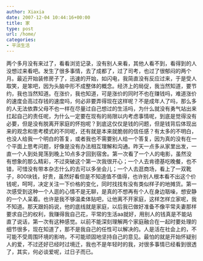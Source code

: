 ```yaml
---
author: Xiaxia
date: 2007-12-04 10:44:16+00:00
title: 家
type: post
url: /home/
categories:
- 平淡生活
---
```


两个多月没有来过了，看看浏览记录，没有别人来看，其他人看不到，看得到的人没想过来看吧。发生了很多事情，去了成都了，过了司考，也过了很郁闷的两个月。最近开始装修房子了，迅速的开始，如闪电，我简直没有反应过来，于是受人取笑，是笨吧，因为头脑中形不成整体的概念。经济上的局促，我当然知道，要节约，我也当然知道。在涨价，我也知道，可是涨价的同时不也在赚钱吗，难道涨价的速度会高过存钱的速度吗，何必非要弄得现在这样呢？不是成年人了吗，那么多的人无法依靠父母不也一样在尽量过自己想过的生活吗，为什么就没有勇气站出来扛起自己的责任呢，为什么一定要在现有的局限以内考虑事情呢，到底是觉得没有必要，但是没有脱离开家庭的怀抱呢？到底这仅仅是钱的问题，但是钱背后体现出来的观念和思考模式的不同呢，还有就是本来就脆弱的信任感？有太多的不明白，也没人给我一个明白的答复，或者我也不需要别人给一个答复，因为真的没有在一个平面上思考问题，好像是没有办法相互理解和沟通。昨天一点多从家里出发，一直一个人到处晃荡到晚上10点多才回到宿舍。第一次看了一个人的电影，虽然没有想象的那么精彩，不过突破这个第一次我很开心；一个人去肯德基吃晚餐，也不错，可惜没有带本杂志什么的去可以多坐会儿；一个人去逛商场，看上了一双靴子，800块钱，好贵，虽然好看但是不知道值不值得，也许别人根本看不出这个价钱呢，呵呵，决定关注一下价格的变化，同时找找有没有类似样子的地摊货。第一次感受到这种一个人逛的心情不是无聊，是真的不想再有个人在身边聒噪，想安静的一个人呆着。也许是我不够温柔体贴吧，让他离不开家庭，这样怎样立家呢，我不知道。那天跟妈妈说，他的底线就是家庭，以后我已做好准备不像平常夫妻那样要求自己的权利，我赚得我自己花，平常的生活aa就好，用别人的钱真是不能站直了说话，第一次有这种感觉。以前不能深刻理解两个家庭融合在一起时要处理的细节很多，现在知道了，那不是我自己的任性可以解决的。人是活在社会上的，不可能不受周围环境的影响，不可能顽固地坚持自己的意见。最怕的就是开始怀疑别人的爱，不过还好已经时过境迁，我也不是年轻时的我，对很多事情已经看到很透了，其实，何必谈爱呢，过日子而已。
